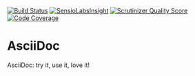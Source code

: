 [build]: https://api.travis-ci.org/Nikoms/AsciiDoc

[![Build Status](https://api.travis-ci.org/Nikoms/AsciiDoc.png)][build]
[![SensioLabsInsight](https://insight.sensiolabs.com/projects/cf4537d8-6357-4909-baed-2e1a0bf62adc/mini.png)](https://insight.sensiolabs.com/projects/cf4537d8-6357-4909-baed-2e1a0bf62adc)
[![Scrutinizer Quality Score](https://scrutinizer-ci.com/g/Nikoms/AsciiDoc/badges/quality-score.png?s=06d5b508ecb2b8e0647c0dfe412f433ac1034770)](https://scrutinizer-ci.com/g/Nikoms/AsciiDoc/)
[![Code Coverage](https://scrutinizer-ci.com/g/Nikoms/AsciiDoc/badges/coverage.png?s=40cabee48629d62e2634c14210c569f8636d66cd)](https://scrutinizer-ci.com/g/Nikoms/AsciiDoc/)



AsciiDoc
========

AsciiDoc: try it, use it, love it!

